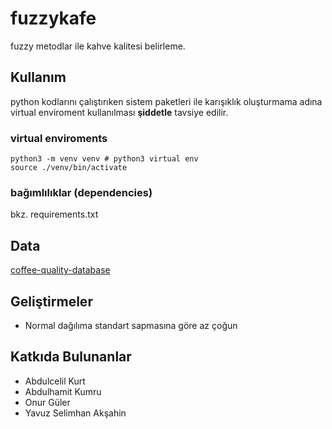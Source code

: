 # fuzzykafe

fuzzy metodlar ile kahve kalitesi belirleme.  

## Kullanım

python kodlarını çalıştırıken sistem paketleri ile karışıklık oluşturmama adına virtual enviroment kullanılması **şiddetle** tavsiye edilir.

### virtual enviroments
```
python3 -m venv venv # python3 virtual env
source ./venv/bin/activate
```

### bağımlılıklar (dependencies)

bkz. requirements.txt

## Data
[coffee-quality-database](https://github.com/jldbc/coffee-quality-database)


## Geliştirmeler

- Normal dağılıma standart sapmasına göre az çoğun

## Katkıda Bulunanlar

- Abdulcelil Kurt
- Abdulhamit Kumru
- Onur Güler
- Yavuz Selimhan Akşahin